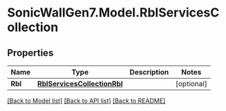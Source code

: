 # SonicWallGen7.Model.RblServicesCollection

## Properties

Name | Type | Description | Notes
------------ | ------------- | ------------- | -------------
**Rbl** | [**RblServicesCollectionRbl**](RblServicesCollectionRbl.md) |  | [optional] 

[[Back to Model list]](../README.md#documentation-for-models) [[Back to API list]](../README.md#documentation-for-api-endpoints) [[Back to README]](../README.md)

